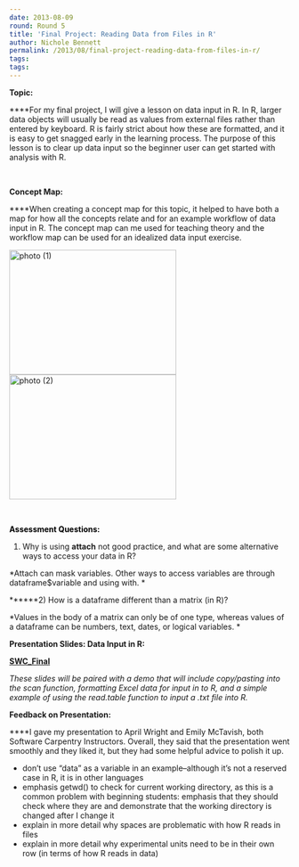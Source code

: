 ```yaml
---
date: 2013-08-09
round: Round 5
title: 'Final Project: Reading Data from Files in R'
author: Nichole Bennett
permalink: /2013/08/final-project-reading-data-from-files-in-r/
tags:
tags:
---
```

**Topic:**

****For my final project, I will give a lesson on data input in R. In R, larger data objects will usually be read as values from external files rather than entered by keyboard. R is fairly strict about how these are formatted, and it is easy to get snagged early in the learning process. The purpose of this lesson is to clear up data input so the beginner user can get started with analysis with R.

&nbsp;

**Concept Map:**

****When creating a concept map for this topic, it helped to have both a map for how all the concepts relate and for an example workflow of data input in R. The concept map can me used for teaching theory and the workflow map can be used for an idealized data input exercise.

[<img class="alignnone size-medium wp-image-3835" alt="photo (1)" src="/software-carpentry-training-website/uploads/2013/08/photo-1-300x224.jpg" width="300" height="224" />][1] [<img class="alignnone size-medium wp-image-3836" alt="photo (2)" src="/software-carpentry-training-website/uploads/2013/08/photo-2-300x224.jpg" width="300" height="224" />][2]

&nbsp;

<span style="color: #000000;"><b>Assessment Questions: </b></span>

1) Why is using **attach** not good practice, and what are some alternative ways to access your data in R?

*Attach can mask variables. Other ways to access variables are through dataframe$variable and using with. *

******2) How is a dataframe different than a matrix (in R)?

*Values in the body of a matrix can only be of one type, whereas values of a dataframe can be numbers, text, dates, or logical variables. *

**Presentation Slides: Data Input in R:**

**[SWC_Final][3]**

*These slides will be paired with a demo that will include copy/pasting into the scan function, formatting Excel data for input in to R, and a simple example of using the read.table function to input a .txt file into R.*

**Feedback on Presentation:**

****I gave my presentation to April Wright and Emily McTavish, both Software Carpentry Instructors. Overall, they said that the presentation went smoothly and they liked it, but they had some helpful advice to polish it up.

*   don&#8217;t use &#8220;data&#8221; as a variable in an example&#8211;although it&#8217;s not a reserved case in R, it is in other languages
*   emphasis getwd() to check for current working directory, as this is a common problem with beginning students: emphasis that they should check where they are and demonstrate that the working directory is changed after I change it
*   explain in more detail why spaces are problematic with how R reads in files
*   explain in more detail why experimental units need to be in their own row (in terms of how R reads in data)

&nbsp;

&nbsp;

 [1]: /software-carpentry-training-website/uploads/2013/08/photo-1.jpg
 [2]: /software-carpentry-training-website/uploads/2013/08/photo-2.jpg
 [3]: /software-carpentry-training-website/uploads/2013/08/SWC_Final.pdf
